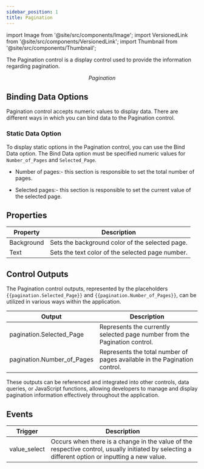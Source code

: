 ```yaml
---
sidebar_position: 1
title: Pagination
---
```


import Image from '@site/src/components/Image';
import VersionedLink from '@site/src/components/VersionedLink';
import Thumbnail from '@site/src/components/Thumbnail';


The Pagination control is a display control used to provide the information regarding pagination.

<figure>
  <Thumbnail src="/img/reference/controls/pagination/preview.jpeg" alt="Pagination" />
  <figcaption align = "center"><i>Pagination</i></figcaption>
</figure>


## Binding Data Options

Pagination control accepts numeric values to display data. There are different ways in which you can bind data to the Pagination control.

### Static Data Option

To display static options in the Pagination control, you can use the Bind Data option. The Bind Data option must be specified numeric values for `Number_of_Pages` and `Selected_Page`. 

- Number of pages:- this section is responsible to set the total number of pages.

- Selected pages:- this section is responsible to set the current value of the selected page.



## Properties

| Property   | Description                                                          |
|------------|----------------------------------------------------------------------|
| Background | Sets the background color of the selected page.                       |
| Text       | Sets the text color of the selected page number.                      |



## Control Outputs

The Pagination control outputs, represented by the placeholders `{{pagination.Selected_Page}}` and `{{pagination.Number_of_Pages}}`, can be utilized in various ways within the application.

| Output                  | Description                                                                                    |
|-------------------------|------------------------------------------------------------------------------------------------|
| pagination.Selected_Page  | Represents the currently selected page number from the Pagination control.                        |
| pagination.Number_of_Pages | Represents the total number of pages available in the Pagination control.                         |

These outputs can be referenced and integrated into other controls, data queries, or JavaScript functions, allowing developers to manage and display pagination information effectively throughout the application.

## Events



| Trigger       | Description                                                                                                                              |
|---------------|------------------------------------------------------------------------------------------------------------------------------------------|
| value_select  | Occurs when there is a change in the value of the respective control, usually initiated by selecting a different option or inputting a new value. |
